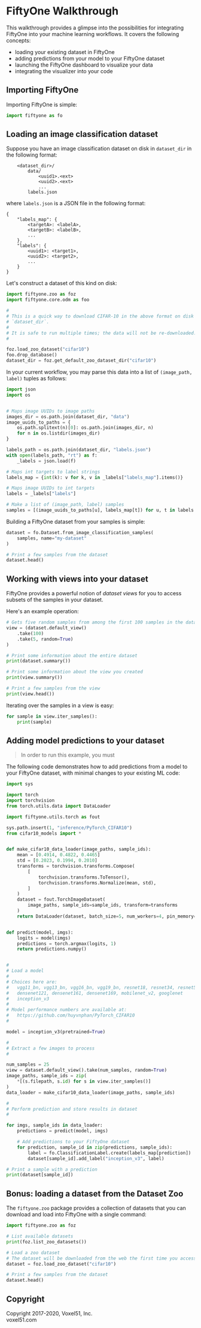 # FiftyOne Walkthrough

This walkthrough provides a glimpse into the possibilities for integrating
FiftyOne into your machine learning workflows. It covers the following
concepts:

- loading your existing dataset in FiftyOne
- adding predictions from your model to your FiftyOne dataset
- launching the FiftyOne dashboard to visualize your data
- integrating the visualizer into your code


## Importing FiftyOne

Importing FiftyOne is simple:

```py
import fiftyone as fo
```


## Loading an image classification dataset

Suppose you have an image classification dataset on disk in `dataset_dir`
in the following format:

```
    <dataset_dir>/
        data/
            <uuid1>.<ext>
            <uuid2>.<ext>
            ...
        labels.json
```

where ``labels.json`` is a JSON file in the following format:

```
{
    "labels_map": {
        <targetA>: <labelA>,
        <targetB>: <labelB>,
        ...
    },
    "labels": {
        <uuid1>: <target1>,
        <uuid2>: <target2>,
        ...
    }
}
```

Let's construct a dataset of this kind on disk:

```py
import fiftyone.zoo as foz
import fiftyone.core.odm as foo

#
# This is a quick way to download CIFAR-10 in the above format on disk in
# `dataset_dir`.
#
# It is safe to run multiple times; the data will not be re-downloaded.
#

foz.load_zoo_dataset("cifar10")
foo.drop_database()
dataset_dir = foz.get_default_zoo_dataset_dir("cifar10")
```

In your current workflow, you may parse this data into a list of
`(image_path, label)` tuples as follows:

```py
import json
import os


# Maps image UUIDs to image paths
images_dir = os.path.join(dataset_dir, "data")
image_uuids_to_paths = {
    os.path.splitext(n)[0]: os.path.join(images_dir, n)
    for n in os.listdir(images_dir)
}

labels_path = os.path.join(dataset_dir, "labels.json")
with open(labels_path, "rt") as f:
    _labels = json.load(f)

# Maps int targets to label strings
labels_map = {int(k): v for k, v in _labels["labels_map"].items()}

# Maps image UUIDs to int targets
labels = _labels["labels"]

# Make a list of (image_path, label) samples
samples = [(image_uuids_to_paths[u], labels_map[t]) for u, t in labels.items()]
```

Building a FiftyOne dataset from your samples is simple:

```py
dataset = fo.Dataset.from_image_classification_samples(
    samples, name="my-dataset"
)

# Print a few samples from the dataset
dataset.head()
```


## Working with views into your dataset

FiftyOne provides a powerful notion of _dataset views_ for you to access
subsets of the samples in your dataset.

Here's an example operation:

```py
# Gets five random samples from among the first 100 samples in the dataset
view = (dataset.default_view()
    .take(100)
    .take(5, random=True)
)

# Print some information about the entire dataset
print(dataset.summary())

# Print some information about the view you created
print(view.summary())

# Print a few samples from the view
print(view.head())
```

Iterating over the samples in a view is easy:

```py
for sample in view.iter_samples():
    print(sample)
```


## Adding model predictions to your dataset

> In order to run this example, you must
>

The following code demonstrates how to add predictions from a model to your
FiftyOne dataset, with minimal changes to your existing ML code:

```py
import sys

import torch
import torchvision
from torch.utils.data import DataLoader

import fiftyone.utils.torch as fout

sys.path.insert(1, "inference/PyTorch_CIFAR10")
from cifar10_models import *


def make_cifar10_data_loader(image_paths, sample_ids):
    mean = [0.4914, 0.4822, 0.4465]
    std = [0.2023, 0.1994, 0.2010]
    transforms = torchvision.transforms.Compose(
        [
            torchvision.transforms.ToTensor(),
            torchvision.transforms.Normalize(mean, std),
        ]
    )
    dataset = fout.TorchImageDataset(
        image_paths, sample_ids=sample_ids, transform=transforms
    )
    return DataLoader(dataset, batch_size=5, num_workers=4, pin_memory=True)


def predict(model, imgs):
    logits = model(imgs)
    predictions = torch.argmax(logits, 1)
    return predictions.numpy()


#
# Load a model
#
# Choices here are:
#   vgg11_bn, vgg13_bn, vgg16_bn, vgg19_bn, resnet18, resnet34, resnet50
#   densenet121, densenet161, densenet169, mobilenet_v2, googlenet
#   inception_v3
#
# Model performance numbers are available at:
#   https://github.com/huyvnphan/PyTorch_CIFAR10
#

model = inception_v3(pretrained=True)

#
# Extract a few images to process
#

num_samples = 25
view = dataset.default_view().take(num_samples, random=True)
image_paths, sample_ids = zip(
    *[(s.filepath, s.id) for s in view.iter_samples()]
)
data_loader = make_cifar10_data_loader(image_paths, sample_ids)

#
# Perform prediction and store results in dataset
#

for imgs, sample_ids in data_loader:
    predictions = predict(model, imgs)

    # Add predictions to your FiftyOne dataset
    for prediction, sample_id in zip(predictions, sample_ids):
        label = fo.ClassificationLabel.create(labels_map[prediction])
        dataset[sample_id].add_label("inception_v3", label)

# Print a sample with a prediction
print(dataset[sample_id])
```


## Bonus: loading a dataset from the Dataset Zoo

The `fiftyone.zoo` package provides a collection of datasets that you can
download and load into FiftyOne with a single command:

```py
import fiftyone.zoo as foz

# List available datasets
print(foz.list_zoo_datasets())

# Load a zoo dataset
# The dataset will be downloaded from the web the first time you access it
dataset = foz.load_zoo_dataset("cifar10")

# Print a few samples from the dataset
dataset.head()
```


## Copyright

Copyright 2017-2020, Voxel51, Inc.<br>
voxel51.com
